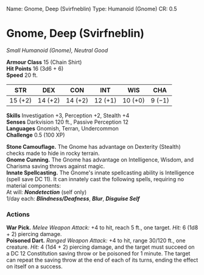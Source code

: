 Name: Gnome, Deep (Svirfneblin)
Type: Humanoid (Gnome)
CR: 0.5

# Gnome, Deep (Svirfneblin) 
_Small Humanoid (Gnome), Neutral Good_

**Armour Class** 15 (Chain Shirt)    
**Hit Points** 16 (3d6 + 6)    
**Speed** 20 ft. 

| STR     | DEX     | CON     | INT     | WIS     | CHA     |
|---------|---------|---------|---------|---------|---------|
| 15 (+2) | 14 (+2) | 14 (+2) | 12 (+1) | 10 (+0) | 9 (−1)  |

**Skills** Investigation +3, Perception +2, Stealth +4    
**Senses** Darkvision 120 ft., Passive Perception 12    
**Languages** Gnomish, Terran, Undercommon    
**Challenge** 0.5 (100 XP) 

**Stone Camouflage.** The Gnome has advantage on Dexterity (Stealth) checks made to hide in rocky terrain.    
**Gnome Cunning.** The Gnome has advantage on Intelligence, Wisdom, and Charisma saving throws against magic.    
**Innate Spellcasting.** The Gnome's innate spellcasting ability is Intelligence (spell save DC 11). It can innately cast the following spells, requiring no material components:    
At will: **_Nondetection_** (self only)    
1/day each: **_Blindness/Deafness_**, **_Blur_**, **_Disguise Self_** 

### Actions 
**War Pick.** _Melee Weapon Attack:_ +4 to hit, reach 5 ft., one target. _Hit:_ 6 (1d8 + 2) piercing damage.    
**Poisoned Dart.** _Ranged Weapon Attack:_ +4 to hit, range 30/120 ft., one creature. _Hit:_ 4 (1d4 + 2) piercing damage, and the target must succeed on a DC 12 Constitution saving throw or be poisoned for 1 minute. The target can repeat the saving throw at the end of each of its turns, ending the effect on itself on a success.